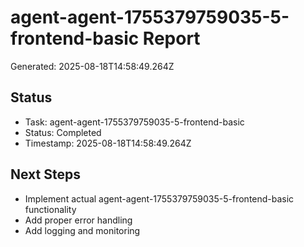 # agent-agent-1755379759035-5-frontend-basic Report

Generated: 2025-08-18T14:58:49.264Z

## Status
- Task: agent-agent-1755379759035-5-frontend-basic
- Status: Completed
- Timestamp: 2025-08-18T14:58:49.264Z

## Next Steps
- Implement actual agent-agent-1755379759035-5-frontend-basic functionality
- Add proper error handling
- Add logging and monitoring
